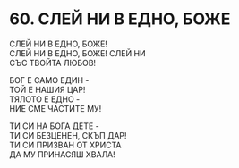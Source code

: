 # 60. СЛЕЙ НИ В ЕДНО, БОЖЕ  
  
СЛЕЙ НИ В ЕДНО, БОЖЕ!  
СЛЕЙ НИ В ЕДНО, БОЖЕ! СЛЕЙ НИ  
СЪС ТВОЙТА ЛЮБОВ!  
  
БОГ Е САМО ЕДИН -  
ТОЙ Е НАШИЯ ЦАР!  
ТЯЛОТО Е ЕДНО -  
НИЕ СМЕ ЧАСТИТЕ МУ!  
  
ТИ СИ НА БОГА ДЕТЕ -  
ТИ СИ БЕЗЦЕНЕН, СКЪП ДАР!  
ТИ СИ ПРИЗВАН ОТ ХРИСТА  
ДА МУ ПРИНАСЯШ ХВАЛА!  

